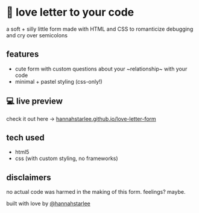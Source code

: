 # 💌 love letter to your code

a soft + silly little form made with HTML and CSS to romanticize debugging and cry over semicolons  

## features
- cute form with custom questions about your ~relationship~ with your code
- minimal + pastel styling (css-only!)

## 💻 live preview
check it out here → [hannahstarlee.github.io/love-letter-form](https://hannahstarlee.github.io/love-letter-form)

## tech used
- html5
- css (with custom styling, no frameworks)

## disclaimers
no actual code was harmed in the making of this form. feelings? maybe.

built with love by [@hannahstarlee](https://github.com/hannahstarlee)
